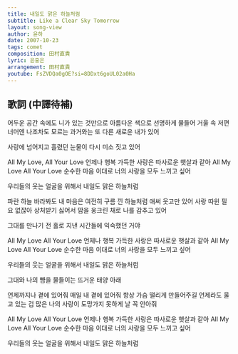 ```yaml
---
title: 내일도 맑은 하늘처럼
subtitle: Like a Clear Sky Tomorrow
layout: song-view
author: 윤하
date: 2007-10-23
tags: comet
composition: 田村直貴
lyric: 윤홍은
arrangement: 田村直貴
youtube: FsZVDQa0gOE?si=8DDxt6goUL02a0Ha
---
```


## 歌詞 (中譯待補)

어두운 공간 속에도 니가 있는 것만으로
아름다운 색으로 선명하게 물들어
거울 속 저편 너머엔 나조차도 모르는
과거와는 또 다른 새로운 내가 있어

사랑에 넘어지고 흘렸던 눈물이 다시
미소 짓고 있어

All My Love, All Your Love 언제나 행복 가득한
사랑은 따사로운 햇살과 같아
All My Love All Your Love 순수한 마음 이대로
너의 사랑을 모두 느끼고 싶어

우리들의 웃는 얼굴을 위해서 내일도 맑은 하늘처럼

파란 하늘 바라봐도 내 마음은 여전히
구름 낀 하늘처럼 애써 웃고만 있어
사랑 따윈 필요 없잖아 상처받기 싫어서
맘을 웅크린 채로 나를 감추고 있어

그대를 만나기 전 홀로 지낸 시간들에
익숙했던 거야

All My Love All Your Love 언제나 행복 가득한
사랑은 따사로운 햇살과 같아
All My Love All Your Love 순수한 마음 이대로
너의 사랑을 모두 느끼고 싶어

우리들의 웃는 얼굴을 위해서 내일도 맑은 하늘처럼

그대와 나의 뺨을 물들이는 뜨거운 태양 아래

언제까지나 곁에 있어줘 매일 내 곁에 있어줘
항상 가슴 떨리게 만들어주길
언제라도 울고 있는 겁 많은 나의 사랑이
도망가지 못하게 날 꼭 안아줘

All My Love All Your Love 언제나 행복 가득한
사랑은 따사로운 햇살과 같아
All My Love All Your Love 순수한 마음 이대로
너의 사랑을 모두 느끼고 싶어

우리들의 웃는 얼굴을 위해서 내일도 맑은 하늘처럼
